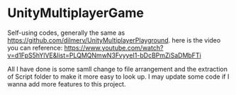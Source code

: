 # UnityMultiplayerGame
Self-using codes, generally the same as https://github.com/dilmerv/UnityMultiplayerPlayground.
here is the video you can reference:
https://www.youtube.com/watch?v=d1FpS5hYlVE&list=PLQMQNmwN3FvyyeI1-bDcBPmZiSaDMbFTi

All I have done is some samll change to file arrangement and the extraction of Script folder to make it more easy to look up.
I may update some code if I wanna add more features to this project.

